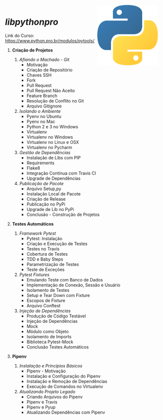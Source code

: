 <img src="pythonlogo.png" align="right" width="200">

# __*libpythonpro*__

Link do Curso: https://www.python.pro.br/modulos/pytools/

1. **Criação de Projetos**

    1. _Afiando o Machado - Git_
        * Motivação
        * Criação de Repositório
        * Chaves SSH
        * Fork
        * Pull Request
        * Pull Request Não Aceito
        * Feature Branch
        * Resolução de Conflito no Git
        * Arquivo Gitignore
    2. _Isolando o Ambiente_
        * Pyenv no Ubuntu
        * Pyenv no Mac
        * Python 2 e 3 no Windows
        * Virtualenv
        * Virtualenv no Windows
        * Virtualenv no Linux e OSX
        * Virtualenv no Pycharm
    3. _Gestão de Dependências_
        * Instalação de Libs com PIP
        * Requirements
        * Flake8
        * Integração Contínua com Travis CI
        * Upgrade de Dependências
    4. _Publicação de Pacote_
        * Arquivo Setup,py
        * Instalação Local de Pacote
        * Criação de Release
        * Publicação no PyPi
        * Upgrade de Lib no PyPi
        * Conclusão - Construção de Projetos

2. **Testes Automáticos**

    1. _Framework Pytest_
        * Pytest: Instalação
        * Criação e Execução de Testes
        * Testes no Travis
        * Cobertura de Testes
        * TDD e Baby Steps
        * Parametrização de Testes
        * Teste de Exceções
    2. _Pytest Fixtures_
        * Emulando Teste com Banco de Dados
        * Implementação de Conexão, Sessão e Usuário
        * Isolamento de Testes
        * Setup e Tear Down com Fixture
        * Escopos de Fixture
        * Arquivo Conftest
    3. _Injeção de Dependências_
        * Produção de Código Testável
        * Injeção de Dependências
        * Mock
        * Módulo como Objeto
        * Isolamento de Imports
        * Biblioteca Pytest-Mock
        * Conclusão Testes Automáticos

3. **Pipenv**

    1. _Instalação e Princípios Básicos_
        * Pipenv - Motivação
        * Instalação e Configuração do Pipenv
        * Instalação e Remoção de Dependências
        * Execução de Comandos no Virtualenv
    2. _Atualizando Projeto Legado_
        * Criando Arquivos do Pipenv
        * Pipenv e Travis
        * Pipenv e Pyup
        * Atualizando Dependências com Pipenv





